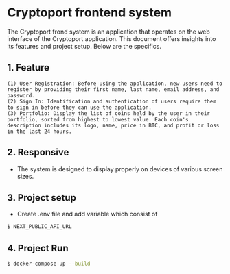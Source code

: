 # Cryptoport frontend system

The Cryptoport frond system is an application that operates on the web interface of the Cryptoport application. This document offers insights into its features and project setup. Below are the specifics.

## 1. Feature 
    (1) User Registration: Before using the application, new users need to register by providing their first name, last name, email address, and password.
    (2) Sign In: Identification and authentication of users require them to sign in before they can use the application.
    (3) Portfolio: Display the list of coins held by the user in their portfolio, sorted from highest to lowest value. Each coin's description includes its logo, name, price in BTC, and profit or loss in the last 24 hours.

## 2. Responsive
- The system is designed to display properly on devices of various screen sizes.

## 3. Project setup
- Create .env file and add variable which consist of 
```bash
$ NEXT_PUBLIC_API_URL
```
## 4. Project Run
```bash
$ docker-compose up --build
```